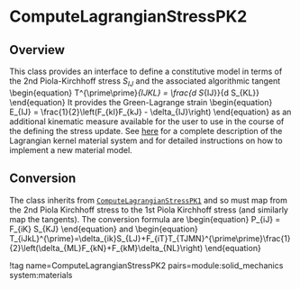 # ComputeLagrangianStressPK2

## Overview

This class provides an interface to define a constitutive model in 
terms of the 2nd Piola-Kirchhoff stress $S_{IJ}$ and the 
associated algorithmic tangent
\begin{equation}
      T^{\prime\prime}_{IJKL} = \frac{d S_{IJ}}{d S_{KL}}
\end{equation}
It provides the Green-Lagrange strain
\begin{equation}
      E_{IJ} = \frac{1}{2}\left(F_{kI}F_{kJ} - \delta_{IJ}\right)
\end{equation}
as an additional kinematic measure available for the user to use in
the course of the defining the stress update.
See [here](NewMaterialSystem.md) for a complete description of the Lagrangian
kernel material system and for detailed instructions on how to implement
a new material model.

## Conversion

The class inherits from [`ComputeLagrangianStressPK1`](ComputeLagrangianStressPK1.md)
and so must map from the 2nd Piola Kirchhoff stress to the 1st Piola
Kirchhoff stress (and similarly map the tangents).
The conversion formula are
\begin{equation}
      P_{iJ} = F_{iK} S_{KJ}
\end{equation}
and
\begin{equation}
      T_{iJkL}^{\prime}=\delta_{ik}S_{LJ}+F_{iT}T_{TJMN}^{\prime\prime}\frac{1}{2}\left(\delta_{ML}F_{kN}+F_{kM}\delta_{NL}\right)
\end{equation}

!tag name=ComputeLagrangianStressPK2 pairs=module:solid_mechanics system:materials

